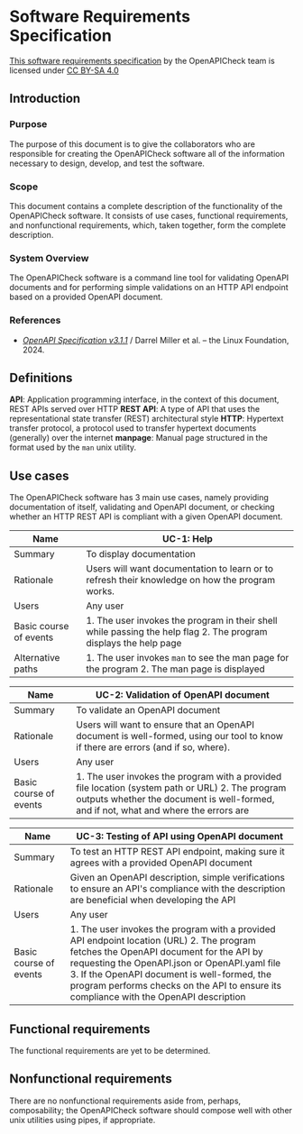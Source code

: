 # Software Requirements Specification

[This software requirements specification](https://github.com/JanssenSimon/OpenAPICheck/blob/main/docs/SoftwareRequirementsSpec.md) by the OpenAPICheck team is licensed under [CC BY-SA 4.0](https://creativecommons.org/licenses/by-sa/4.0/)

## Introduction

### Purpose
The purpose of this document is to give the collaborators who are responsible for creating the OpenAPICheck software all of the information necessary to design, develop, and test the software.

### Scope
This document contains a complete description of the functionality of the OpenAPICheck software. It consists of use cases, functional requirements, and nonfunctional requirements, which, taken together, form the complete description.

### System Overview
The OpenAPICheck software is a command line tool for validating OpenAPI documents and for performing simple validations on an HTTP API endpoint based on a provided OpenAPI document.

### References
- *[OpenAPI Specification v3.1.1](https://spec.openapis.org/oas/v3.1.1.html)* / Darrel Miller et al. – the Linux Foundation, 2024.

## Definitions

**API**: Application programming interface, in the context of this document, REST APIs served over HTTP
**REST API**: A type of API that uses the representational state transfer (REST) architectural style
**HTTP**: Hypertext transfer protocol, a protocol used to transfer hypertext documents (generally) over the internet
**manpage**: Manual page structured in the format used by the `man` unix utility.

## Use cases

The OpenAPICheck software has 3 main use cases, namely providing documentation of itself, validating and OpenAPI document, or checking whether an HTTP REST API is compliant with a given OpenAPI document.

| Name                   | UC-1: Help                                                                                     |
|------------------------|------------------------------------------------------------------------------------------------|
| Summary                | To display documentation                                                                       |
| Rationale              | Users will want documentation to learn or to refresh their knowledge on how the program works. |
| Users                  | Any user                                                                                       |
| Basic course of events | 1. The user invokes the program in their shell while passing the help flag  2. The program displays the help page |
| Alternative paths      | 1. The user invokes `man` to see the man page for the program  2. The man page is displayed    |

| Name                   | UC-2: Validation of OpenAPI document                                                           |
|------------------------|------------------------------------------------------------------------------------------------|
| Summary                | To validate an OpenAPI document                                                                |
| Rationale              | Users will want to ensure that an OpenAPI document is well-formed, using our tool to know if there are errors (and if so, where). |
| Users                  | Any user                                                                                       |
| Basic course of events | 1. The user invokes the program with a provided file location (system path or URL)  2. The program outputs whether the document is well-formed, and if not, what and where the errors are |

| Name                   | UC-3: Testing of API using OpenAPI document                                                    |
|------------------------|------------------------------------------------------------------------------------------------|
| Summary                | To test an HTTP REST API endpoint, making sure it agrees with a provided OpenAPI document      |
| Rationale              | Given an OpenAPI description, simple verifications to ensure an API's compliance with the description are beneficial when developing the API |
| Users                  | Any user                                                                                       |
| Basic course of events | 1. The user invokes the program with a provided API endpoint location (URL)  2. The program fetches the OpenAPI document for the API by requesting the OpenAPI.json or OpenAPI.yaml file  3. If the OpenAPI document is well-formed, the program performs checks on the API to ensure its compliance with the OpenAPI description |

## Functional requirements

The functional requirements are yet to be determined.

## Nonfunctional requirements

There are no nonfunctional requirements aside from, perhaps, composability; the OpenAPICheck software should compose well with other unix utilities using pipes, if appropriate.
